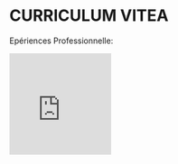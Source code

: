 # CURRICULUM VITEA



Epériences Professionnelle:


<iframe src="https://giphy.com/embed/9P94yLRR2R4LFNNXIg" width="180" height="180" frameBorder="0" class="giphy-embed" allowFullScreen></a></p>

  <iframe src="https://giphy.com/embed/l2QDRdU3ZnXzlcg3S" width="480" height="179" frameBorder="45" class="giphy-embed" allowFullScreen>

  </iframe><p><a href="https://giphy.com/gifs/benjaminbooker-believe-benjamin-booker-l2QDRdU3ZnXzlcg3S"></a></p>

